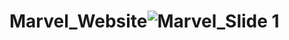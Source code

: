 # Marvel_Website![Marvel_Slide 1](https://user-images.githubusercontent.com/116001407/220519272-567954c8-dfdb-43be-a7ee-07ee8ffe4658.png)
